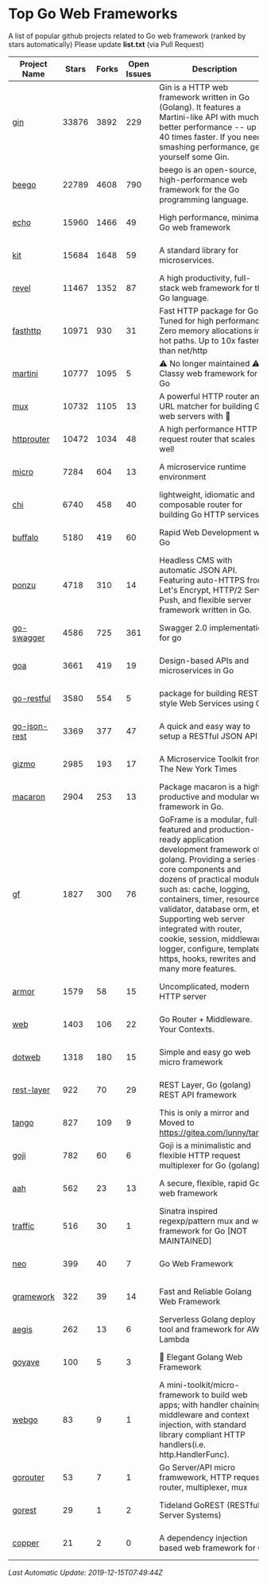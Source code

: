 # Top Go Web Frameworks
A list of popular github projects related to Go web framework (ranked by stars automatically)
Please update **list.txt** (via Pull Request)

| Project Name | Stars | Forks | Open Issues | Description | Last Commit |
| ------------ | ----- | ----- | ----------- | ----------- | ----------- |
| [gin](https://github.com/gin-gonic/gin) | 33876 | 3892 | 229 | Gin is a HTTP web framework written in Go (Golang). It features a Martini-like API with much better performance -- up to 40 times faster. If you need smashing performance, get yourself some Gin. | 2019-12-09 07:04:35 |
| [beego](https://github.com/astaxie/beego) | 22789 | 4608 | 790 | beego is an open-source, high-performance web framework for the Go programming language. | 2019-11-29 10:43:02 |
| [echo](https://github.com/labstack/echo) | 15960 | 1466 | 49 | High performance, minimalist Go web framework | 2019-11-11 20:34:13 |
| [kit](https://github.com/go-kit/kit) | 15684 | 1648 | 59 | A standard library for microservices. | 2019-11-14 23:29:29 |
| [revel](https://github.com/revel/revel) | 11467 | 1352 | 87 | A high productivity, full-stack web framework for the Go language. | 2018-10-30 13:23:52 |
| [fasthttp](https://github.com/valyala/fasthttp) | 10971 | 930 | 31 | Fast HTTP package for Go. Tuned for high performance. Zero memory allocations in hot paths. Up to 10x faster than net/http | 2019-12-14 21:20:09 |
| [martini](https://github.com/go-martini/martini) | 10777 | 1095 | 5 | ⚠️ No longer maintained ⚠️  Classy web framework for Go | 2017-01-21 21:58:54 |
| [mux](https://github.com/gorilla/mux) | 10732 | 1105 | 13 | A powerful HTTP router and URL matcher for building Go web servers with 🦍 | 2019-11-21 17:05:00 |
| [httprouter](https://github.com/julienschmidt/httprouter) | 10472 | 1034 | 48 | A high performance HTTP request router that scales well | 2019-10-05 17:17:06 |
| [micro](https://github.com/micro/micro) | 7284 | 604 | 13 | A microservice runtime environment | 2019-12-13 15:37:09 |
| [chi](https://github.com/go-chi/chi) | 6740 | 458 | 40 | lightweight, idiomatic and composable router for building Go HTTP services | 2019-12-10 15:58:59 |
| [buffalo](https://github.com/gobuffalo/buffalo) | 5180 | 419 | 60 | Rapid Web Development w/ Go | 2019-12-06 14:19:49 |
| [ponzu](https://github.com/ponzu-cms/ponzu) | 4718 | 310 | 14 | Headless CMS with automatic JSON API. Featuring auto-HTTPS from Let's Encrypt, HTTP/2 Server Push, and flexible server framework written in Go. | 2019-11-30 02:18:30 |
| [go-swagger](https://github.com/go-swagger/go-swagger) | 4586 | 725 | 361 | Swagger 2.0 implementation for go | 2019-11-26 16:44:36 |
| [goa](https://github.com/goadesign/goa) | 3661 | 419 | 19 | Design-based APIs and microservices in Go | 2019-12-14 19:53:28 |
| [go-restful](https://github.com/emicklei/go-restful) | 3580 | 554 | 5 | package for building REST-style Web Services using Go | 2019-10-27 20:07:54 |
| [go-json-rest](https://github.com/ant0ine/go-json-rest) | 3369 | 377 | 47 | A quick and easy way to setup a RESTful JSON API | 2017-09-13 04:12:08 |
| [gizmo](https://github.com/nytimes/gizmo) | 2985 | 193 | 17 | A Microservice Toolkit from The New York Times | 2019-11-12 15:48:51 |
| [macaron](https://github.com/go-macaron/macaron) | 2904 | 253 | 13 | Package macaron is a high productive and modular web framework in Go. | 2019-10-19 23:13:54 |
| [gf](https://github.com/gogf/gf) | 1827 | 300 | 76 | GoFrame is a modular, full-featured and production-ready application development framework of golang. Providing a series of core components and dozens of practical modules, such as: cache, logging, containers, timer, resource, validator, database orm, etc. Supporting web server integrated with router, cookie, session, middleware, logger, configure, template, https, hooks, rewrites and many more features.  | 2019-12-14 14:48:53 |
| [armor](https://github.com/labstack/armor) | 1579 | 58 | 15 | Uncomplicated, modern HTTP server | 2019-08-03 18:10:09 |
| [web](https://github.com/gocraft/web) | 1403 | 106 | 22 | Go Router + Middleware. Your Contexts. | 2019-02-07 15:06:52 |
| [dotweb](https://github.com/devfeel/dotweb) | 1318 | 180 | 15 | Simple and easy go web micro framework | 2019-12-01 08:01:18 |
| [rest-layer](https://github.com/rs/rest-layer) | 922 | 70 | 29 | REST Layer, Go (golang) REST API framework | 2019-12-05 10:17:11 |
| [tango](https://github.com/lunny/tango) | 827 | 109 | 9 | This is only a mirror and Moved to https://gitea.com/lunny/tango | 2019-05-17 03:31:10 |
| [goji](https://github.com/goji/goji) | 782 | 60 | 6 | Goji is a minimalistic and flexible HTTP request multiplexer for Go (golang) | 2019-01-26 23:58:29 |
| [aah](https://github.com/go-aah/aah) | 562 | 23 | 13 | A secure, flexible, rapid Go web framework | 2019-10-12 08:09:30 |
| [traffic](https://github.com/gravityblast/traffic) | 516 | 30 | 1 | Sinatra inspired regexp/pattern mux and web framework for Go [NOT MAINTAINED] | 2015-11-26 21:31:07 |
| [neo](https://github.com/ivpusic/neo) | 399 | 40 | 7 | Go Web Framework | 2017-08-14 23:54:31 |
| [gramework](https://github.com/gramework/gramework) | 322 | 39 | 14 | Fast and Reliable Golang Web Framework | 2019-06-28 11:08:04 |
| [aegis](https://github.com/tmaiaroto/aegis) | 262 | 13 | 6 | Serverless Golang deploy tool and framework for AWS Lambda | 2019-07-28 17:59:41 |
| [goyave](https://github.com/System-Glitch/goyave) | 100 | 5 | 3 | :pear: Elegant Golang Web Framework | 2019-12-08 10:12:21 |
| [webgo](https://github.com/bnkamalesh/webgo) | 83 | 9 | 1 | A mini-toolkit/micro-framework to build web apps; with handler chaining, middleware and context injection, with standard library compliant HTTP handlers(i.e. http.HandlerFunc). | 2019-10-16 03:42:32 |
| [gorouter](https://github.com/vardius/gorouter) | 53 | 7 | 1 | Go Server/API micro framwework, HTTP request router, multiplexer, mux | 2019-12-10 10:02:47 |
| [gorest](https://github.com/tideland/gorest) | 29 | 1 | 2 | Tideland GoREST (RESTful Server Systems) | 2017-11-10 13:00:37 |
| [copper](https://github.com/tusharsoni/copper) | 21 | 2 | 0 | A dependency injection based web framework for Go | 2019-08-26 23:39:11 |

*Last Automatic Update: 2019-12-15T07:49:44Z*